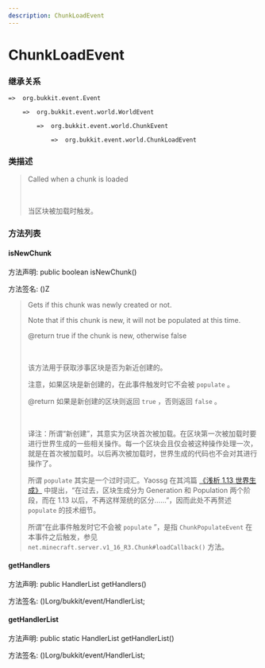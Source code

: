 ```yaml
---
description: ChunkLoadEvent
---
```


# ChunkLoadEvent

### 继承关系

    =>  org.bukkit.event.Event

        =>  org.bukkit.event.world.WorldEvent

            =>  org.bukkit.event.world.ChunkEvent

                =>  org.bukkit.event.world.ChunkLoadEvent

### 类描述

> Called when a chunk is loaded
> 
> <br>
> 
> 当区块被加载时触发。

### 方法列表

#### isNewChunk

方法声明: public boolean isNewChunk()

方法签名: ()Z

> Gets if this chunk was newly created or not.
> 
> Note that if this chunk is new, it will not be populated at this time.
> 
> @return true if the chunk is new, otherwise false
> 
> <br>
> 
> 该方法用于获取涉事区块是否为新近创建的。
> 
> 注意，如果区块是新创建的，在此事件触发时它不会被 `populate` 。
> 
> @return 如果是新创建的区块则返回 `true` ，否则返回 `false` 。
> 
> <br>
> 
> 译注：所谓“新创建”，其意实为区块首次被加载。在区块第一次被加载时要进行世界生成的一些相关操作。每一个区块会且仅会被这种操作处理一次，就是在首次被加载时。以后再次被加载时，世界生成的代码也不会对其进行操作了。
> 
> 所谓 `populate` 其实是一个过时词汇。Yaossg 在其鸿篇 [《浅析 1.13 世界生成》](https://yaossg.com/blog/1-13-worldgen/#%E5%8C%BA%E5%9D%97%E7%94%9F%E6%88%90%E6%A6%82%E8%BF%B0) 中提出，“在过去，区块生成分为 Generation 和 Population 两个阶段，而在 1.13 以后，不再这样笼统的区分……”，因而此处不再赘述 `populate` 的技术细节。
> 
> 所谓“在此事件触发时它不会被 `populate` ”，是指 `ChunkPopulateEvent` 在本事件之后触发，参见 `net.minecraft.server.v1_16_R3.Chunk#loadCallback()` 方法。

#### getHandlers

方法声明: public HandlerList getHandlers()

方法签名: ()Lorg/bukkit/event/HandlerList;

#### getHandlerList

方法声明: public static HandlerList getHandlerList()

方法签名: ()Lorg/bukkit/event/HandlerList;